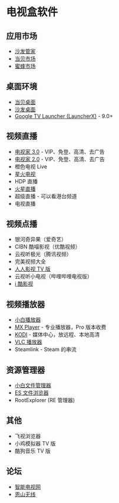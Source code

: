 # 电视盒软件

## 应用市场

- [沙发管家](http://www.shafa.com/)
- [当贝市场](http://www.dangbei.com/)
- [蜜蜂市场](http://www.fengmanginfo.com/)

## 桌面环境

- [当贝桌面](http://www.dangbei.com/app/tv/2015/0303/1724.html)
- [沙发桌面](http://www.shafa.com/launcher/)
- [Google TV Launcher (LauncherX)](https://www.bilibili.com/video/av669968894/) - 9.0+

## 视频直播

- [电视家 3.0](https://www.znds.com/tv-1183429-1-2.html) - VIP、免登、高清、去广告
- [电视家 2.0](https://www.znds.com/tv-1182088-1-4.html) - VIP、免登、高清、去广告
- 橙色电视 Live
- [星火电视](http://bbs.xhzb.tw/)
- HDP 直播
- [火星直播](http://down.znds.com/apk/live/2014/1123/1268.html)
- 超级直播 - 可以看港台频道
- 电视直播

## 视频点播

- 银河奇异果（爱奇艺）
- CIBN 酷喵影视（优酷视频）
- 云视听极光（腾讯视频）
- 完美视频大全
- [人人影视 TV 版](http://app.rrys.tv/)
- 云视听小电视（哔哩哔哩电视版）
- [i 酷影视](https://www.znds.com/tv-1184132-1-2.html)

## 视频播放器

- [小白播放器](http://app.shafa.com/apk/xiaobaibofangqi.html)
- [MX Player](https://mxplayerdownload.co/) - 专业播放器，Pro 版本收费
- [KODI](https://kodi.tv/) - 媒体中心，放远程、本地高清
- [VLC 播放器](https://www.videolan.org/)
- Steamlink - Steam 的串流

## 资源管理器

- [小白文件管理器](http://app.shafa.com/apk/xiaobaiwenjianguanliqi.html)
- [ES 文件浏览器](http://app.shafa.com/apk/ESwenjianliulanqi.html)
- RootExplorer (RE 管理器)

## 其他

- 飞视浏览器
- 小鸡模拟器 TV 版
- 酷狗音乐 TV 版

## 论坛

- [智能电视网](https://www.znds.com/bbs-37-1.html)
- [恩山无线](https://www.right.com.cn/forum/)
